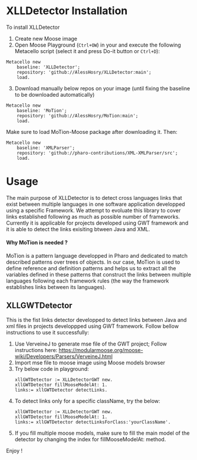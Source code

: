 # XLLDetector Installation

To install XLLDetector

1.	Create new Moose image 
2.	Open Moose Playground (`Ctrl+OW`) in your and execute the following Metacello script (select it and press Do-it button or `Ctrl+D`):

```Smalltalk
Metacello new
    baseline: 'XLLDetector';
    repository: 'github://AlessHosry/XLLDetector:main';
    load.
```

3.	Download manually below repos on your image (until fixing the baseline to be downloaded automatically)
	
```Smalltalk
Metacello new
    baseline: 'MoTion';
    repository: 'github://AlessHosry/MoTion:main';
    load.
```
Make sure to load MoTion-Moose package after downloading it. Then:
```Smalltalk
Metacello new
	baseline: 'XMLParser';
	repository: 'github://pharo-contributions/XML-XMLParser/src';
	load.
```
	
# Usage

The main purpose of XLLDetector is to detect cross languages links that exist between multiple languages in one software application developped using a specific Framework.
We attempt to evoluate this library to cover links established following as much as possible number of frameworks.
Currently it is applicable for projects developed using GWT framework and it is able to detect the links exisiting btween Java and XML.

#### Why MoTion is needed ?
MoTion is a pattern language developped in Pharo and dedicated to match described patterns over trees of objects.
In our case, MoTion is used to define reference and definition patterns and helps us to extract all the variables defined in these patterns that construct the links between multiple languages following each framework rules (the way the framework establishes links between its languages).

## XLLGWTDetector
This is the fist links detector developped to detect links between Java and xml files in projects developpped using GWT framework.
Follow bellow instructions to use it successfully:

1.	Use VerveineJ to generate mse file of the GWT project; Follow instructions here: https://modularmoose.org/moose-wiki/Developers/Parsers/VerveineJ.html
2.	Import mse file to moose image using Moose models browser
3.	Try below code in playground:
	```Smalltalk
	xllGWTDetector := XLLDetectorGWT new.
	xllGWTDetector fillMooseModelAt: 1. 
	links:= xllGWTDetector detectLinks.
	```
4. To detect links only for a specific className, try the below:
	```Smalltalk
	xllGWTDetector := XLLDetectorGWT new.
	xllGWTDetector fillMooseModelAt: 1. 
	links:= xllGWTDetector detectLinksForClass:'yourClassName'.
	```
5.	If you fill multiple moose models, make sure to fill the main model of the detector by changing the index for fillMooseModelAt: method.

Enjoy !
